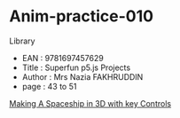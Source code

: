 # Anim-practice-010

Library 
- EAN : 9781697457629
- Title : Superfun p5.js Projects
- Author : Mrs Nazia FAKHRUDDIN
- page : 43 to 51

[Making A Spaceship in 3D with key Controls](../processing/library/9781697457629/004.html)
